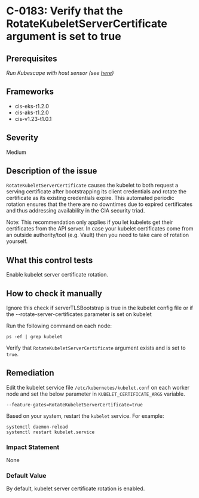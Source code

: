 # C-0183: Verify that the RotateKubeletServerCertificate argument is set to true

## Prerequisites
 *Run Kubescape with host sensor (see [here](https://hub.armo.cloud/docs/host-sensor))*
 
## Frameworks
* cis-eks-t1.2.0
* cis-aks-t1.2.0
* cis-v1.23-t1.0.1
 
## Severity
Medium

## Description of the issue
`RotateKubeletServerCertificate` causes the kubelet to both request a serving certificate after bootstrapping its client credentials and rotate the certificate as its existing credentials expire. This automated periodic rotation ensures that the there are no downtimes due to expired certificates and thus addressing availability in the CIA security triad.

 Note: This recommendation only applies if you let kubelets get their certificates from the API server. In case your kubelet certificates come from an outside authority/tool (e.g. Vault) then you need to take care of rotation yourself.
 
## What this control tests 
Enable kubelet server certificate rotation.
 
## How to check it manually 
Ignore this check if serverTLSBootstrap is true in the kubelet config file or if the --rotate-server-certificates parameter is set on kubelet

 Run the following command on each node:

 
```
ps -ef | grep kubelet

```
 Verify that `RotateKubeletServerCertificate` argument exists and is set to `true`.
 
## Remediation
Edit the kubelet service file `/etc/kubernetes/kubelet.conf` on each worker node and set the below parameter in `KUBELET_CERTIFICATE_ARGS` variable.

 
```
--feature-gates=RotateKubeletServerCertificate=true

```
 Based on your system, restart the `kubelet` service. For example:

 
```
systemctl daemon-reload
systemctl restart kubelet.service

```
 
### Impact Statement
None
 
### Default Value
By default, kubelet server certificate rotation is enabled.
 
